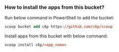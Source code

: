 ### How to install the apps from this bucket?

Run below command in PowerShell to add the bucket:

```ps
scoop bucket add c6p https://github.com/c6p/scoop
```

Install apps from this bucket with below command:

```ps
scoop install c6p/<app_name>
```